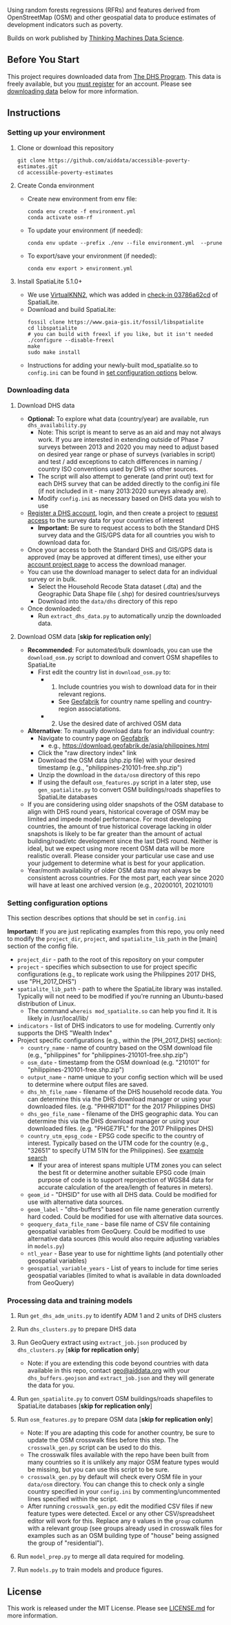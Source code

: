 Using random forests regressions (RFRs) and features derived from OpenStreetMap (OSM) and other geospatial data to produce estimates of development indicators such as poverty.

Builds on work published by [Thinking Machines Data Science](https://github.com/thinkingmachines/ph-poverty-mapping).

## Before You Start

This project requires downloaded data from [The DHS Program](https://dhsprogram.com/). This data is freely available, but you [must register](https://www.dhsprogram.com/data/Registration-Rationale.cfm) for an account. Please see [downloading data](#downloading-data) below for more information.

## Instructions

### Setting up your environment

1. Clone or download this repository
   ```
   git clone https://github.com/aiddata/accessible-poverty-estimates.git
   cd accessible-poverty-estimates
   ```

2. Create Conda environment

	- Create new environment from env file:
		```
		conda env create -f environment.yml
		conda activate osm-rf
		```
	- To update your environment (if needed):
		```
		conda env update --prefix ./env --file environment.yml  --prune
		```
	- To export/save your environment (if needed):
		```
		conda env export > environment.yml
		```
3. Install SpatiaLite 5.1.0+
    - We use [VirtualKNN2](https://www.gaia-gis.it/fossil/libspatialite/wiki?name=KNN2), which was added in [check-in 03786a62cd](https://www.gaia-gis.it/fossil/libspatialite/info/03786a62cdb4ab17) of SpatialLite.
    - Download and build SpatiaLite:
      ```
      fossil clone https://www.gaia-gis.it/fossil/libspatialite
      cd libspatialite
      # you can build with freexl if you like, but it isn't needed
      ./configure --disable-freexl
      make
      sudo make install
      ```
    - Instructions for adding your newly-built mod_spatialite.so to `config.ini` can be found in [set configuration options](#set-configuration-options) below.

### Downloading data

1. Download DHS data
    - **Optional:** To explore what data (country/year) are available, run `dhs_availability.py`
        - Note: This script is meant to serve as an aid and may not always work. If you are interested in extending outside of Phase 7 surveys between 2013 and 2020 you may need to adjust based on desired year range or phase of surveys (variables in script) and test / add exceptions to catch differences in naming / country ISO conventions used by DHS vs other sources.
        - The script will also attempt to generate (and print out) text for each DHS survey that can be added directly to the config.ini file (if not included in it - many 2013:2020 surveys already are).
        - Modify `config.ini` as necessary based on DHS data you wish to use
    - [Register a DHS account](https://dhsprogram.com/data/new-user-registration.cfm), login, and then create a project to [request access](https://dhsprogram.com/data/Access-Instructions.cfm) to the survey data for your countries of interest
        - **Important:** Be sure to request access to both the Standard DHS survey data and the GIS/GPS data for all countries you wish to download data for.
    - Once your access to both the Standard DHS and GIS/GPS data is approved (may be approved at different times), use either your [account project page](https://dhsprogram.com/data/dataset_admin/index.cfm) to access the download manager.
    - You can use the download manager to select data for an individual survey or in bulk.
        - Select the Household Recode Stata dataset (.dta) and the Geographic Data Shape file (.shp) for desired countries/surveys
        - Download into the `data/dhs` directory of this repo
    - Once downloaded:
        - Run `extract_dhs_data.py` to automatically unzip the downloaded data.

2. Download OSM data [**skip for replication only**]
    - **Recommended**: For automated/bulk downloads, you can use the `download_osm.py` script to download and convert OSM shapefiles to SpatiaLite
        - First edit the country list in `download_osm.py` to:
            - 1) Include countries you wish to download data for in their relevant regions.
                - See [Geofabrik](https://download.geofabrik.de) for country name spelling and country-region associatations.
            - 2) Use the desired date of archived OSM data
    - **Alternative**: To manually download data for an individual country:
        - Navigate to country page on [Geofabrik](https://download.geofabrik.de)
            - e.g., https://download.geofabrik.de/asia/philippines.html
        - Click the "raw directory index" link
        - Download the OSM data (shp.zip file) with your desired timestamp (e.g., "philippines-210101-free.shp.zip")
        - Unzip the download in the `data/osm` directory of this repo
        - If using the default `osm_features.py` script in a later step, use `gen_spatialite.py` to convert OSM buildings/roads shapefiles to SpatiaLite databases
    - If you are considering using older snapshots of the OSM database to align with DHS round years, historical coverage of OSM may be limited and impede model performance. For most developing countries, the amount of true historical coverage lacking in older snapshots is likely to be far greater than the amount of actual building/road/etc development since the last DHS round. Neither is ideal, but we expect using more recent OSM data will be more realistic overall. Please consider your particular use case and use your judgement to determine what is best for your application.
    - Year/month availability of older OSM data may not always be consistent across countries. For the most part, each year since 2020 will have at least one archived version (e.g., 20200101, 20210101)

### Setting configuration options

This section describes options that should be set in `config.ini`

**Important:** If you are just replicating examples from this repo, you only need to modify the `project_dir`, `project`, and `spatialite_lib_path` in the [main] section of the config file.

- `project_dir` - path to the root of this repository on your computer
- `project` - specifies which subsection to use for project specific configurations (e.g., to replicate work using the Philippines 2017 DHS, use "PH_2017_DHS")
- `spatialite_lib_path` - path to where the SpatiaLite library was installed. Typically will not need to be modified if you're running an Ubuntu-based distribution of Linux.
  - The command `whereis mod_spatialite.so` can help you find it.
    It is likely in /usr/local/lib/
- `indicators` - list of DHS indicators to use for modeling. Currently only supports the DHS "Wealth Index"
- Project specific configurations (e.g., within the [PH_2017_DHS] section):
  - `country_name` - name of country based on the OSM download file (e.g., "philippines" for "philippines-210101-free.shp.zip")
  - `osm_date` - timestamp from the OSM download (e.g. "210101" for "philippines-210101-free.shp.zip")
  - `output_name` - name unique to your config section which will be used to determine where output files are saved.
  - `dhs_hh_file_name` - filename of the DHS household recode data. You can determine this via the DHS download manager or using your downloaded files. (e.g. "PHHR71DT" for the 2017 Philippines DHS)
  - `dhs_geo_file_name` - filename of the DHS geographic data. You can determine this via the DHS download manager or using your downloaded files. (e.g. "PHGE71FL" for the 2017 Philippines DHS)
  - `country_utm_epsg_code` - EPSG code specific to the country of interest. Typically based on the UTM code for the country (e.g., "32651" to specify UTM 51N for the Philippines). See [example search](https://epsg.io/?q=Philippines+UTM)
    - If your area of interest spans multiple UTM zones you can select the best fit or determine another suitable EPSG code (main purpose of code is to support reprojection of WGS84 data for accurate calculation of the area/length of features in meters).
  - `geom_id` - "DHSID" for use with all DHS data. Could be modified for use with alternative data sources.
  - `geom_label` - "dhs-buffers" based on file name generation currently hard coded. Could be modified for use with alternative data sources.
  - `geoquery_data_file_name` - base file name of CSV file containing geospatial variables from GeoQuery. Could be modified to use alternative data sources (this would also require adjusting variables in `models.py`)
  - `ntl_year` - Base year to use for nighttime lights (and potentially other geospatial variables)
  - `geospatial_variable_years` - List of years to include for time series geospatial variables (limited to what is available in data downloaded from GeoQuery)

### Processing data and training models

1. Run `get_dhs_adm_units.py` to identify ADM 1 and 2 units of DHS clusters

2. Run `dhs_clusters.py` to prepare DHS data

3. Run GeoQuery extract using `extract_job.json` produced by `dhs_clusters.py` [**skip for replication only**]
    - Note: if you are extending this code beyond countries with data available in this repo, contact geo@aiddata.org with your `dhs_buffers.geojson` and `extract_job.json` and they will generate the data for you.

4. Run `gen_spatialite.py` to convert OSM buildings/roads shapefiles to SpatiaLite databases [**skip for replication only**]

5. Run `osm_features.py` to prepare OSM data [**skip for replication only**]
    - Note: If you are adapting this code for another country, be sure to update the OSM crosswalk files before this step. The `crosswalk_gen.py` script can be used to do this.
    - The crosswalk files available with the repo have been built from many countries so it is unlikely any major OSM feature types would be missing, but you can use this script to be sure.
    - `crosswalk_gen.py` by default will check every OSM file in your `data/osm` directory. You can change this to check only a single country specified in your `config.ini` by commenting/uncommented lines specified within the script.
    - After running `crosswalk_gen.py` edit the modified CSV files if new feature types were detected. Excel or any other CSV/spreadsheet editor will work for this. Replace any `0` values in the `group` column with a relevant group (see groups already used in crosswalk files for examples such as an OSM building type of "house" being assigned the group of "residential").

6. Run `model_prep.py` to merge all data required for modeling.

7. Run `models.py` to train models and produce figures.

## License

This work is released under the MIT License. Please see [LICENSE.md](LICENSE.md) for more information.
